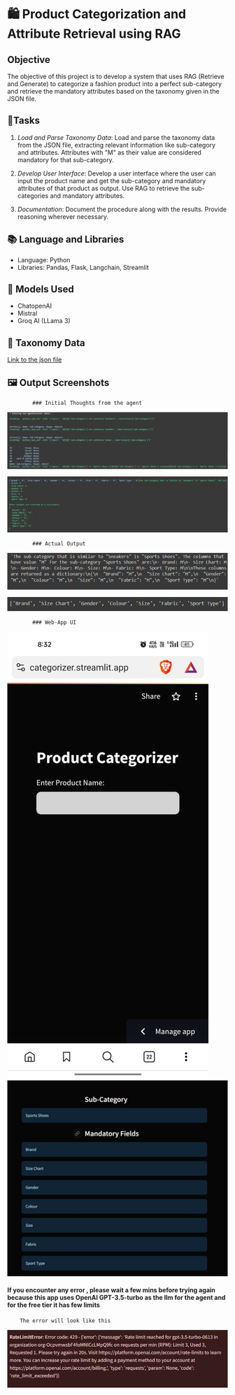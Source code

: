# 🛍️ Product Categorization and Attribute Retrieval using RAG

## Objective

The objective of this project is to develop a system that uses RAG (Retrieve and Generate) to categorize a fashion product into a perfect sub-category and retrieve the mandatory attributes based on the taxonomy given in the JSON file.

## 📝Tasks

1. *Load and Parse Taxonomy Data*: Load and parse the taxonomy data from the JSON file, extracting relevant information like sub-category and attributes. Attributes with "M" as their value are considered mandatory for that sub-category.

2. *Develop User Interface*: Develop a user interface where the user can input the product name and get the sub-category and mandatory attributes of that product as output. Use RAG to retrieve the sub-categories and mandatory attributes.

3. *Documentation*: Document the procedure along with the results. Provide reasoning wherever necessary.

## 📚 Language and Libraries

- Language: Python
- Libraries: Pandas, Flask, Langchain, Streamlit

## 🚀 Models Used

- ChatopenAI
- Mistral
- Groq AI (LLama 3)

## 🔗 Taxonomy Data

[Link to the json file](https://drive.google.com/file/d/1a2KOjnk9t2oQFz3LQ-Giy_WsAjopuFDd/view?usp=drive_link)

## 🖼️ Output Screenshots

            ### Initial Thoughts from the agent

![Screenshot-1](<screenshots/Screenshot 2024-05-08 103304.png>)

![Screenshot-2](<screenshots/Screenshot 2024-05-08 103347.png>)

            ### Actual Output

![alt text](<screenshots/Screenshot 2024-05-08 103536.png>)

![alt text](<screenshots/Screenshot 2024-05-08 103619.png>)

            ### Web-App UI

![alt text](screenshots/app-ui.jpeg)
![alt text](screenshots/output.jpeg)


#### If you encounter any error , please wait a few mins before trying again because this app uses OpenAI GPT-3.5-turbo as the llm for the agent and for the free tier it has few limits 

        The error will look like this 

![alt text](screenshots/error.jpeg)

